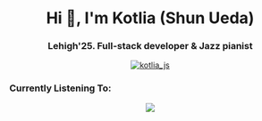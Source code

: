 <h1 align="center">Hi 👋, I'm Kotlia (Shun Ueda)</h1>
<h3 align="center">Lehigh'25. Full-stack developer & Jazz pianist</h3>

<p align="center"> <a href="https://twitter.com/kotlia_js" target="blank"><img
            src="https://img.shields.io/twitter/follow/kotlia_js?logo=twitter&style=for-the-badge"
            alt="kotlia_js" /></a> </p>

<h3 align="left">Currently Listening To:</h3>
<p align="center">
    <img align="center" src="https://spotify-now-zeta.vercel.app/api/spotify"></img>
</p>
